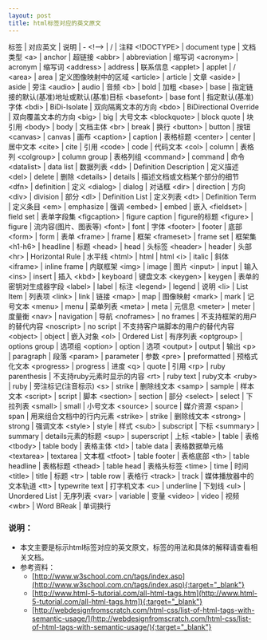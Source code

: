 ```yaml
---
layout: post
title: html标签对应的英文原文
---
```


标签 | 对应英文 | 说明
| -
&lt;!--&gt; | / | 注释
&lt;!DOCTYPE&gt; | document type | 文档类型
&lt;a&gt; | anchor | 超链接
&lt;abbr&gt; | abbreviation | 缩写词
&lt;acronym&gt; | acronym | 缩写词
&lt;address&gt; | address | 联系信息
&lt;applet&gt; | applet | /
&lt;area&gt; | area | 定义图像映射中的区域
&lt;article&gt; | article | 文章
&lt;aside&gt; | aside | 旁注
&lt;audio&gt; | audio | 音频
&lt;b&gt; | bold | 加粗
&lt;base&gt; | base | 指定链接的默认(基准)地址或默认(基准)目标
&lt;basefont&gt; | base font | 指定默认(基准)字体
&lt;bdi&gt; | BiDi-Isolate | 双向隔离文本的方向
&lt;bdo&gt; | BiDirectional Override | 双向覆盖文本的方向
&lt;big&gt; | big | 大号文本
&lt;blockquote&gt; | block quote | 块引用
&lt;body&gt; | body | 文档主体
&lt;br&gt; | break | 换行
&lt;button&gt; | button | 按钮
&lt;canvas&gt; | canvas | 画布
&lt;caption&gt; | caption | 表格标题
&lt;center&gt; | center | 居中文本
&lt;cite&gt; | cite | 引用
&lt;code&gt; | code | 代码文本
&lt;col&gt; | column | 表格列
&lt;colgroup&gt; | column group | 表格列组
&lt;command&gt; | command | 命令
&lt;datalist&gt; | data list | 数据列表
&lt;dd&gt; | Definition Description | 定义描述
&lt;del&gt; | delete | 删除
&lt;details&gt; | details | 描述文档或文档某个部分的细节
&lt;dfn&gt; | definition | 定义
&lt;dialog&gt; | dialog | 对话框
&lt;dir&gt; | direction | 方向
&lt;div&gt; | division | 部分
&lt;dl&gt; | Definition List | 定义列表
&lt;dt&gt; | Definition Term | 定义条目
&lt;em&gt; | emphasize | 强调
&lt;embed&gt; | embed | 嵌入
&lt;fieldset&gt; | field set | 表单字段集
&lt;figcaption&gt; | figure caption | figure的标题
&lt;figure&gt; | figure | 流内容(图片、图表等)
&lt;font&gt; | font | 字体
&lt;footer&gt; | footer | 底部
&lt;form&gt; | form | 表单
&lt;frame&gt; | frame | 框架
&lt;frameset&gt; | frame set | 框架集
&lt;h1-h6&gt; | headline | 标题
&lt;head&gt; | head | 头标签
&lt;header&gt; | header | 头部
&lt;hr&gt; | Horizontal Rule | 水平线
&lt;html&gt; | html | html
&lt;i&gt; | italic | 斜体
&lt;iframe&gt; | inline frame | 内联框架
&lt;img&gt; | image | 图片
&lt;input&gt; | input | 输入
&lt;ins&gt; | insert | 插入
&lt;kbd&gt; | keyboard | 键盘文本
&lt;keygen&gt; | keygen | 表单的密钥对生成器字段
&lt;label&gt; | label | 标注
&lt;legend&gt; | legend | 说明
&lt;li&gt; | List Item | 列表项
&lt;link&gt; | link | 链接
&lt;map&gt; | map | 图像映射
&lt;mark&gt; | mark | 记号文本
&lt;menu&gt; | menu | 菜单列表
&lt;meta&gt; | meta | 元信息
&lt;meter&gt; | meter | 度量衡
&lt;nav&gt; | navigation | 导航
&lt;noframes&gt; | no frames | 不支持框架的用户的替代内容
&lt;noscript&gt; | no script | 不支持客户端脚本的用户的替代内容
&lt;object&gt; | object | 嵌入对象
&lt;ol&gt; | Ordered List | 有序列表
&lt;optgroup&gt; | options group | 选项组
&lt;option&gt; | option | 选项
&lt;output&gt; | output | 输出
&lt;p&gt; | paragraph | 段落
&lt;param&gt; | parameter | 参数
&lt;pre&gt; | preformatted | 预格式化文本
&lt;progress&gt; | progress | 进度
&lt;q&gt; | quote | 引用
&lt;rp&gt; | ruby parenthesis | 不支持ruby元素时显示的内容
&lt;rt&gt; | ruby text | ruby文本
&lt;ruby&gt; | ruby | 旁注标记(注音标示)
&lt;s&gt; | strike | 删除线文本
&lt;samp&gt; | sample | 样本文本
&lt;script&gt; | script | 脚本
&lt;section&gt; | section | 部分
&lt;select&gt; | select | 下拉列表
&lt;small&gt; | small | 小号文本
&lt;source&gt; | source | 媒介资源
&lt;span&gt; | span | 用来组合文档中的行内元素
&lt;strike&gt; | strike | 删除线文本
&lt;strong&gt; | strong | 强调文本
&lt;style&gt; | style | 样式
&lt;sub&gt; | subscript | 下标
&lt;summary&gt; | summary | details元素的标题
&lt;sup&gt; | superscript | 上标
&lt;table&gt; | table | 表格
&lt;tbody&gt; | table body | 表格主体
&lt;td&gt; | table data | 表格数据单元格
&lt;textarea&gt; | textarea | 文本框
&lt;tfoot&gt; | table footer | 表格底部
&lt;th&gt; | table headline | 表格标题
&lt;thead&gt; | table head | 表格头标签
&lt;time&gt; | time | 时间
&lt;title&gt; | title | 标题
&lt;tr&gt; | table row | 表格行
&lt;track&gt; | track | 媒体播放器中的文本轨道
&lt;tt&gt; | typewrite text | 打字机文本
&lt;u&gt; | underline | 下划线
&lt;ul&gt; | Unordered List | 无序列表
&lt;var&gt; | variable | 变量
&lt;video&gt; | video | 视频
&lt;wbr&gt; | Word BReak | 单词换行


### 说明：

- 本文主要是标示html标签对应的英文原文，标签的用法和具体的解释请查看相关文档。
- 参考资料：
	- [http://www.w3school.com.cn/tags/index.asp](http://www.w3school.com.cn/tags/index.asp){:target="_blank"}
	- [http://www.html-5-tutorial.com/all-html-tags.htm](http://www.html-5-tutorial.com/all-html-tags.htm]){:target="_blank"}
	- [http://webdesignfromscratch.com/html-css/list-of-html-tags-with-semantic-usage/](http://webdesignfromscratch.com/html-css/list-of-html-tags-with-semantic-usage/){:target="_blank"}